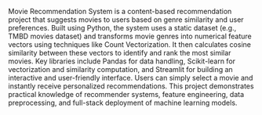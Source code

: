 Movie Recommendation System is a content-based recommendation project that suggests movies to users based on genre similarity and user preferences. Built using Python, the system uses a static dataset (e.g., TMBD movies dataset) and transforms movie genres into numerical feature vectors using techniques like Count Vectorization. It then calculates cosine similarity between these vectors to identify and rank the most similar movies. Key libraries include Pandas for data handling, Scikit-learn for vectorization and similarity computation, and Streamlit for building an interactive and user-friendly interface. Users can simply select a movie and instantly receive personalized recommendations. This project demonstrates practical knowledge of recommender systems, feature engineering, data preprocessing, and full-stack deployment of machine learning models.
